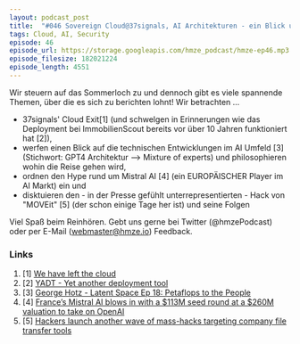 ```yaml
---
layout: podcast_post
title:  "#046 Sovereign Cloud@37signals, AI Architekturen - ein Blick unter die Haube -, der MOVEit Hack und vieles mehr"
tags: Cloud, AI, Security
episode: 46
episode_url: https://storage.googleapis.com/hmze_podcast/hmze-ep46.mp3
episode_filesize: 182021224
episode_length: 4551
---
```


Wir steuern auf das Sommerloch zu und dennoch gibt es viele spannende Themen, über die es sich zu berichten lohnt! Wir betrachten ...

* 37signals' Cloud Exit[1] (und schwelgen in Erinnerungen wie das Deployment bei ImmobilienScout bereits vor über 10 Jahren funktioniert hat [2]),
* werfen einen Blick auf die technischen Entwicklungen im AI Umfeld [3] (Stichwort: GPT4 Architektur --> Mixture of experts) und philosophieren wohin die Reise gehen wird,
* ordnen den Hype rund um Mistral AI [4] (ein EUROPÄISCHER Player im AI Markt) ein und
* disktuieren den - in der Presse gefühlt unterrepresentierten - Hack von "MOVEit" [5] (der schon einige Tage her ist) und seine Folgen

Viel Spaß beim Reinhören. Gebt uns gerne bei Twitter (@hmzePodcast) oder per E-Mail (webmaster@hmze.io) Feedback.

### Links ###
1. [1] [We have left the cloud](https://world.hey.com/dhh/we-have-left-the-cloud-251760fb)
2. [2] [YADT - Yet another deployment tool](https://www.yadt-project.org/)
3. [3] [George Hotz - Latent Space Ep 18: Petaflops to the People](https://www.youtube.com/watch?v=VHoW6j7LhYg)
4. [4] [France’s Mistral AI blows in with a $113M seed round at a $260M valuation to take on OpenAI](https://techcrunch.com/2023/06/13/frances-mistral-ai-blows-in-with-a-113m-seed-round-at-a-260m-valuation-to-take-on-openai/)
5. [5] [Hackers launch another wave of mass-hacks targeting company file transfer tools](https://techcrunch.com/2023/06/02/hackers-launch-another-wave-of-mass-hacks-targeting-company-file-transfer-tools/)